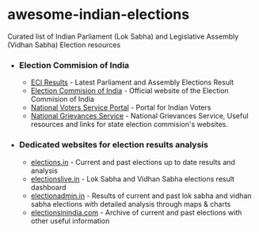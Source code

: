 # awesome-indian-elections
Curated list of Indian Parliament (Lok Sabha) and Legislative Assembly (Vidhan Sabha) Election resources


* ### Election Commision of India
  * [ECI Results](http://results.eci.gov.in/) - Latest Parliament and Assembly Elections Result
  * [Election Commision of India](https://eci.gov.in/) - Official website of the Election Commision of India
  * [National Voters Service Portal](https://www.nvsp.in/) - Portal for Indian Voters
  * [National Grievances Service](https://eci-citizenservices.eci.nic.in/) - National Grievances Service, Useful resources and links for state election commision's websites.
 
 * ### Dedicated websites for election results analysis
   * [elections.in](https://www.elections.in) - Current and past elections up to date results and analysis
   * [electionslive.in](https://www.electionslive.in) - Lok Sabha and Vidhan Sabha elections result dashboard
   * [electionadmin.in](https://www.electionadmin.in) - Results of current and past lok sabha and vidhan sabha elections with detailed analysis through maps & charts 
   * [electionsinindia.com](https://www.electionsinindia.com) - Archive of current and past elections with other useful information
